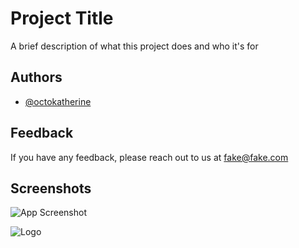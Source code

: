 
# Project Title

A brief description of what this project does and who it's for


## Authors

- [@octokatherine](https://www.github.com/octokatherine)


## Feedback

If you have any feedback, please reach out to us at fake@fake.com


## Screenshots

![App Screenshot](https://via.placeholder.com/468x300?text=App+Screenshot+Here)


![Logo](https://dev-to-uploads.s3.amazonaws.com/uploads/articles/th5xamgrr6se0x5ro4g6.png)

